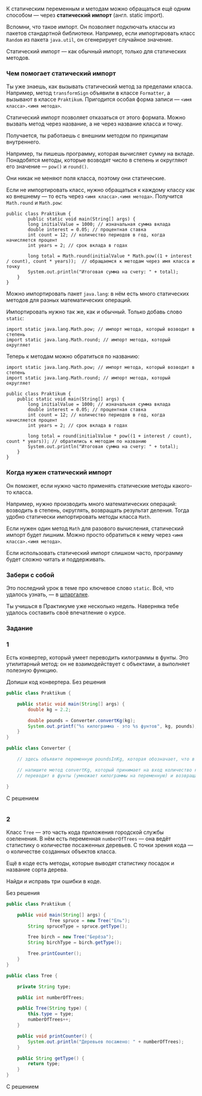 К статическим переменным и методам можно обращаться ещё одним способом — через **статический импорт** (англ. static import).

Вспомни, что такое импорт. Он позволяет подключать классы из пакетов стандартной библиотеки. Например, если импортировать класс `Random` из пакета `java.util`, он сгенерирует случайное значение.

Статический импорт — как обычный импорт, только для статических методов.

### Чем помогает статический импорт

Ты уже знаешь, как вызывать статический метод за пределами класса. Например, метод `transformSign` объявили в классе `Formatter`, а вызывают в классе `Praktikum`. Пригодится особая форма записи — `<имя класса>.<имя метода>`.

Статический импорт позволяет отказаться от этого формата. Можно вызвать метод через название, а не через название класса и точку.

Получается, ты работаешь с внешним методом по принципам внутреннего.

Например, ты пишешь программу, которая вычисляет сумму на вкладе. Понадобятся методы, которые возводят число в степень и округляют его значение — `pow()` и `round()`.

Они никак не меняют поля класса, поэтому они статические.

Если не импортировать класс, нужно обращаться к каждому классу как ко внешнему — то есть через `<имя класса>.<имя метода>`. Получится `Math.round` и `Math.pow`:
```
public class Praktikum {
        public static void main(String[] args) {
        long initialValue = 1000; // изначальная сумма вклада
        double interest = 0.05; // процентная ставка
        int count = 12; // количество периодов в год, когда начисляется процент
        int years = 2; // срок вклада в годах

        long total = Math.round(initialValue * Math.pow((1 + interest / count), count * years));  // обращаемся к методам через имя класса и точку
        System.out.println("Итоговая сумма на счету: " + total);
    }
} 
```

Можно импортировать пакет `java.lang`: в нём есть много статических методов для разных математических операций.

Импортировать нужно так же, как и обычный. Только добавь слово `static`:
```
import static java.lang.Math.pow; // импорт метода, который возводит в степень
import static java.lang.Math.round; // импорт метода, который округляет 
```

Теперь к методам можно обратиться по названию:
```
import static java.lang.Math.pow; // импорт метода, который возводит в степень
import static java.lang.Math.round; // импорт метода, который округляет

public class Praktikum {
    public static void main(String[] args) {
        long initialValue = 1000; // изначальная сумма вклада
        double interest = 0.05; // процентная ставка
        int count = 12; // количество периодов в год, когда начисляется процент
        int years = 2; // срок вклада в годах

        long total = round(initialValue * pow((1 + interest / count), count * years)); // обратились к методам по названию
        System.out.println("Итоговая сумма на счету: " + total);
    }
} 
```

### Когда нужен статический импорт

Он поможет, если нужно часто применять статические методы какого-то класса.

Например, нужно производить много математических операций: возводить в степень, округлять, возвращать результат деления. Тогда удобно статически импортировать методы класса `Math`.

Если нужен один метод `Math` для разового вычисления, статический импорт будет лишним. Можно просто обратиться к нему через `<имя класса>.<имя метода>`.

Если использовать статический импорт слишком часто, программу будет сложно читать и поддерживать.

### Забери с собой

Это последний урок в теме про ключевое слово `static`. Всё, что удалось узнать, — в [шпаргалке](https://code.s3.yandex.net/qa-automation-engineer/java/track2/cheatsheets/sprint2/static_cheatsheet.pdf).

Ты учишься в Практикуме уже несколько недель. Наверняка тебе удалось составить своё впечатление о курсе.

### Задание
### 1
Есть конвертер, который умеет переводить килограммы в фунты. Это утилитарный метод: он не взаимодействует с объектами, а выполняет полезную функцию.

Допиши код конвертера.
Без решения
```Java
public class Praktikum {

    public static void main(String[] args) {
        double kg = 2.2;

        double pounds = Converter.convertKg(kg);
        System.out.printf("%s килограмма - это %s фунтов", kg, pounds);
    }
}

public class Converter {

    // здесь объявите переменную poundsInKg, которая обозначает, что в 1кг 2.205 фунта

    // напишите метод convertKg, который принимает на вход количество килограммов (может быть нецелым),
    // переводит в фунты (умножает килограммы на переменную) и возвращает фунты

}
```

С решением
```Java

```

### 2
Класс `Tree` — это часть кода приложения городской службы озеленения. В нём есть переменная `numberOfTrees` — она ведёт статистику о количестве посаженных деревьев. С точки зрения кода — о количестве созданных объектов класса.

Ещё в коде есть методы, которые выводят статистику посадок и название сорта дерева.

Найди и исправь три ошибки в коде.

Без решения
```java
public class Praktikum {

    public void main(String[] args) {
				Tree spruce = new Tree("Ель");
        String spruceType = spruce.getType();

        Tree birch = new Tree("Берёза");
        String birchType = birch.getType();

        Tree.printCounter();
    }
}

public class Tree {

    private String type;

    public int numberOfTrees;

    public Tree(String type) {
        this.type = type;
        numberOfTrees++;
    }

    public void printCounter() {
        System.out.println("Деревьев посажено: " + numberOfTrees);
    }

    public String getType() {
        return type;
    }
}
```

С решением
```java

```